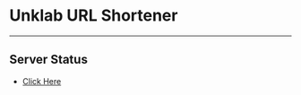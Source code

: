 # Unklab URL Shortener
---
## Server Status
- [Click Here](https://stats.uptimerobot.com/GKy6liBGw7/790544166)
